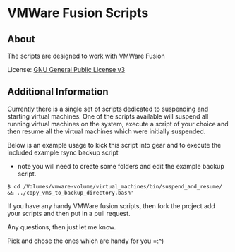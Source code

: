 # VMWare Fusion Scripts #

About
--------
The scripts are designed to work with VMWare Fusion

License: [GNU General Public License v3][1]

Additional Information
---------

Currently there is a single set of scripts dedicated to suspending and starting virtual machines. One of the scripts available will suspend all running virtual machines on the system, execute a script of your choice and then resume all the virtual machines which were initially suspended.

Below is an example usage to kick this script into gear and to execute the included example rsync backup script 
  - note you will need to create some folders and edit the example backup script.

`$ cd /Volumes/vmware-volume/virtual_machines/bin/suspend_and_resume/ && ../copy_vms_to_backup_directory.bash'`

If you have any handy VMWare fusion scripts, then fork the project add your scripts and then put in a pull request. 

Any questions, then just let me know.

Pick and chose the ones which are handy for you =:^)

  [1]: http://www.gnu.org/licenses/gpl.html

